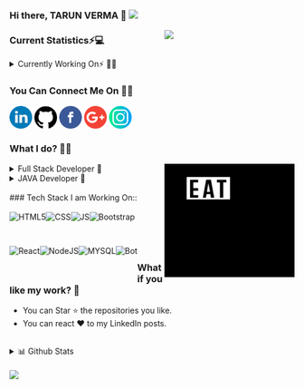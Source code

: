 
### Hi there, TARUN VERMA 👋 <img src="https://media.giphy.com/media/mGcNjsfWAjY5AEZNw6/giphy.gif" width="50">
 <img align='right' src="https://media2.giphy.com/media/cIn5fTcjnKhStIeAef/giphy.gif?cid=ecf05e4725657c092319094293eeba846e2e86c9c8b08ad3&rid=giphy.gif" width="230">
 <h3>Current Statistics⚡💻</h3>
 <details>
    <summary>Currently Working On⚡ 👨‍💻</summary>
      <ul>
        <li>- 🔭 I’m currently working on Frontier Wallet</li>
        <li>- 🌱 I’m currently learning REACT.JS</li></li>
        <li>- 👯 I’m looking to collaborate on Full Stack projects.</li>
        <li>- 🤔 I’m looking for help with JAVA, ANGULAR9 Documentation</li>
        <li>- 💬 Ask me about JAVA </li>
        <li>- 😄 Pronouns: He/His</li>
        <li>- ⚡ Fun fact: I spend almost time to discover alot about tech. stuff.<br></li>
       </ul>
  </details>
  <h3>You Can Connect Me On 👨‍💻</h3>
    <a href=""><img src="/logos/linkedin.png" width="40" /></a>
    <a href=""><img src="/logos/github-logo.png" width="40" /></a>
    <a href=""><img src="/logos/facebook.png" width="40" /></a>
    <a href=""><img src="/logos/google-plus.png" width="40" /></a>
    <a href=""><img src="/logos/instagram.png" width="40" /></a>
     <h3 aling="left">What I do? 👨‍💻</h3>
    <img align='right' src="/logos/giphy.webp" alt="eatsleepcode" width="230" height="200" />
    <details>
        <summary>Full Stack Developer 🍥</summary>
            <ul>
                <li>I design, build and deploy beautiful websites. Whenever I am free, I am used to create designs in Figma.</li>
            </ul>
    </details>
    <details>
        <summary>JAVA Developer 🤖</summary>
        <ul>
            <li> Problem Solving</li>
        </ul>
    </details>
    <br>
    ### Tech Stack I am Working On::<br/><br/>
    <img align="left" alt="HTML5" height="50px" src="https://user-images.githubusercontent.com/38128234/91001834-7cf8a780-e5ea-11ea-9e90-b2125d90e754.png" />
    <img align="left" alt="CSS" height="50px" src="https://user-images.githubusercontent.com/38128234/91001884-ac0f1900-e5ea-11ea-917d-581a2bf97cad.png" />
    <img align="left" alt="JS" height="50px" src="https://user-images.githubusercontent.com/38128234/91001923-c6e18d80-e5ea-11ea-902a-ed8d23532b15.png" />
    <img align="left" alt="Bootstrap" height="60px" src="https://user-images.githubusercontent.com/38128234/91002197-9f3ef500-e5eb-11ea-91fd-e8bbe7c96815.png" />
    <img align="left" alt="React" height="55px" src="https://user-images.githubusercontent.com/38128234/91002026-11630a00-e5eb-11ea-8b1d-622f5bcbd379.png" />
    <img align="left" alt="NodeJS" height="50px" src="https://user-images.githubusercontent.com/38128234/91002261-ca294900-e5eb-11ea-982c-823af32712c3.png" />
    <img align="left" alt="MYSQL" height="50px" src="https://user-images.githubusercontent.com/38128234/91002348-08bf0380-e5ec-11ea-8b47-dd4825ca9b9b.png" />
    <img align="left" alt="Bot" height="50px" src="https://user-images.githubusercontent.com/38128234/91002612-c2b66f80-e5ec-11ea-86f8-988054ed884f.png" />
    <br/>
    <br/>
    <p>&nbsp</p>
    <h3 align='left'>What if you like my work? 🤩</h3>
    <ul>
        <li>You can Star ⭐ the repositories you like.</li>
        <li>You can react ❤️ to my LinkedIn posts.</li>
    </ul>
     <br>
     <details>
     <summary>📊 Github Stats</summary>
        <div>
            <table width="100%">
                <tr>
                  <td><img height="180em" src="https://github-readme-stats.vercel.app/api?username=Tarunverma504&show_icons=true&theme=radical" alt="Tarun Verma | Stats" /> </td>
                    <td> <img height="180em" src="https://github-readme-stats.vercel.app/api/top-langs/?username=alpitasharma2&show_icons=true&hide_border=true&layout=compact&langs_count=8&theme=radical" alt="Tarun Verma | Stats"/> </td>
                </tr>
            </table>
        </div>
     </details>
     <br>
     <div>
        <img src="https://profile-counter.glitch.me/%7BTarunverma504%7D/count.svg" align="center" />
     </div>
    
    
    
    
    
    
<!--
**Tarunverma504/Tarunverma504** is a ✨ _special_ ✨ repository because its `README.md` (this file) appears on your GitHub profile.

Here are some ideas to get you started:
### Hi there 👋
- 🔭 I’m currently working on ...
- 🌱 I’m currently learning ...
- 👯 I’m looking to collaborate on ...
- 🤔 I’m looking for help with ...
- 💬 Ask me about ...
- 📫 How to reach me: ...
- 😄 Pronouns: ...
- ⚡ Fun fact: ...
-->
